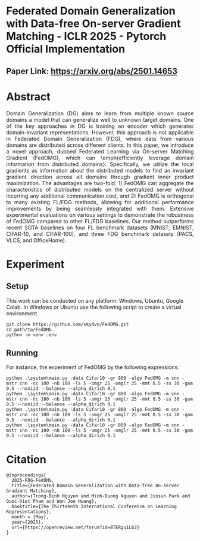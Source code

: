 # Federated Domain Generalization with Data-free On-server Gradient Matching - ICLR 2025 - Pytorch Official Implementation

## Paper Link: https://arxiv.org/abs/2501.14653

# Abstract
<p align="justify">Domain Generalization (DG) aims to learn from multiple known source domains a model that can generalize well to unknown target domains. 
One of the key approaches in DG is training an encoder which generates domain-invariant representations. However, this approach is not applicable in Federated Domain Generalization (FDG), where data from various domains are distributed across different clients. In this paper, we introduce a novel approach, dubbed Federated Learning via On-server Matching Gradient (FedOMG), which can \emph{efficiently leverage domain information from distributed domains}. Specifically, we utilize the local gradients as information about the distributed models to find an invariant gradient direction across all domains through gradient inner product maximization. The advantages are two-fold: 1) FedOMG can aggregate the characteristics of distributed models on the centralized server without incurring any additional communication cost, and 2) FedOMG is orthogonal to many existing FL/FDG methods, allowing for additional performance improvements by being seamlessly integrated with them. Extensive experimental evaluations on various settings to demonstrate the robustness of FedOMG compared to other FL/FDG baselines. Our method outperforms recent SOTA baselines on four FL benchmark datasets (MNIST, EMNIST, CIFAR-10, and CIFAR-100), and three FDG benchmark datasets (PACS, VLCS, and OfficeHome).</p>

# Experiment
## Setup
This work can be conducted on any platform: Windows, Ubuntu, Google Colab. In Windows or Ubuntu use the following script to create a virtual environment.
```
git clone https://github.com/skydvn/FedOMG.git
cd path/to/FedOMG
python -m venv .env
```

## Running
For instance, the experiment of FedOMG by the following expressions:
```
python .\system\main.py -data Cifar10 -gr 800 -algo FedOMG -m cnn -mstr cnn -nc 100 -nb 100 -ls 5 -omgr 25 -omglr 25 -mmt 0.5 -ss 30 -gam 0.5 --noniid --balance --alpha_dirich 0.1
python .\system\main.py -data Cifar10 -gr 800 -algo FedOMG -m cnn -mstr cnn -nc 100 -nb 100 -ls 5 -omgr 25 -omglr 25 -mmt 0.5 -ss 30 -gam 0.5 --noniid --balance --alpha_dirich 0.1
python .\system\main.py -data Cifar10 -gr 800 -algo FedOMG -m cnn -mstr cnn -nc 100 -nb 100 -ls 5 -omgr 25 -omglr 25 -mmt 0.5 -ss 30 -gam 0.5 --noniid --balance --alpha_dirich 0.1
python .\system\main.py -data Cifar10 -gr 800 -algo FedOMG -m cnn -mstr cnn -nc 100 -nb 100 -ls 5 -omgr 25 -omglr 25 -mmt 0.5 -ss 30 -gam 0.5 --noniid --balance --alpha_dirich 0.1
```

# Citation
```
@inproceedings{
  2025-FDG-FedOMG,
  title={Federated Domain Generalization with Data-free On-server Gradient Matching},
  author={Trong-Binh Nguyen and Minh-Duong Nguyen and Jinsun Park and Quoc-Viet Pham and Won Joo Hwang},
  booktitle={The Thirteenth International Conference on Learning Representations},
  month = {May},
  year={2025},
  url={https://openreview.net/forum?id=8TERgu1Lb2}
}
```
